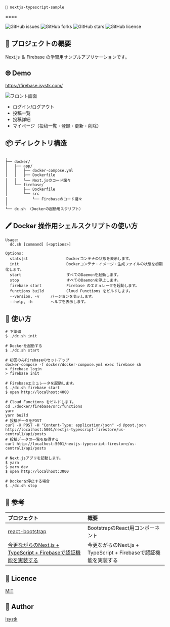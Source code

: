     🌙 nextjs-typescript-sample
====

![GitHub issues](https://img.shields.io/github/issues/isystk/nextjs-typescript-sample)
![GitHub forks](https://img.shields.io/github/forks/isystk/nextjs-typescript-sample)
![GitHub stars](https://img.shields.io/github/stars/isystk/nextjs-typescript-sample)
![GitHub license](https://img.shields.io/github/license/isystk/nextjs-typescript-sample)

## 📗 プロジェクトの概要

Next.js ＆ Firebase の学習用サンプルアプリケーションです。


## 🌐 Demo

https://firebase.isystk.com/

![フロント画面](./front.png "フロント画面")

- ログイン/ログアウト
- 投稿一覧
- 投稿詳細
- マイページ（投稿一覧・登録・更新・削除）



## 📦 ディレクトリ構造

```
.
├── docker/
│   ├── app/
│   │   ├── docker-compose.yml
│   │   ├── Dockerfile
│   │   └── Next.jsのコード諸々
│   └── firebase/
│       ├── Dockerfile
│       └── src
│           └── Firebaseのコード諸々
│
└── dc.sh （Dockerの起動用スクリプト）
```

## 🖊️ Docker 操作用シェルスクリプトの使い方

```
Usage:
  dc.sh [command] [<options>]

Options:
  stats|st                 Dockerコンテナの状態を表示します。
  init                     Dockerコンテナ・イメージ・生成ファイルの状態を初期化します。
  start                    すべてのDaemonを起動します。
  stop                     すべてのDaemonを停止します。
  firebase start           Firebase のエミュレータを起動します。
  functions build          Cloud Functions をビルドします。
  --version, -v     バージョンを表示します。
  --help, -h        ヘルプを表示します。
```


## 💬 使い方

```
# 下準備
$ ./dc.sh init

# Dockerを起動する
$ ./dc.sh start

# 初回のみFirebaseのセットアップ
docker-compose -f docker/docker-compose.yml exec firebase sh
> firebase login
> firebase init

# Firebaseエミュレータを起動します。
$ ./dc.sh firebase start
$ open http://localhost:4000

# Cloud Functions をビルドします。
cd ./docker/firebase/src/functions
yarn
yarn build
# 投稿データをPOST
curl -X POST -H "Content-Type: application/json" -d @post.json http://localhost:5001/nextjs-typescript-firestore/us-central1/api/posts
# 投稿データの一覧を取得する
curl http://localhost:5001/nextjs-typescript-firestore/us-central1/api/posts

# Next.jsアプリを起動します。
$ yarn
$ yarn dev
$ open http://localhost:3000

# Dockerを停止する場合
$ ./dc.sh stop
```

## 🎨 参考

| プロジェクト| 概要|
| :---------------------------------------| :-------------------------------|
| [react-bootstrap](https://react-bootstrap.github.io/components/)| BootstrapのReact用コンポーネント |
| [今更ながらのNext.js + TypeScript + Firebaseで認証機能を実装する](https://zenn.dev/k_logic24/articles/react-auth-with-firebase)| 今更ながらのNext.js + TypeScript + Firebaseで認証機能を実装する |


## 🎫 Licence

[MIT](https://github.com/isystk/nextjs-typescript-sample/blob/master/LICENSE)

## 👀 Author

[isystk](https://github.com/isystk)

